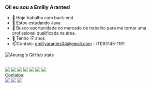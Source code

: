 ### Oii eu sou a Emilly Arantes!

- 🔭 Hoje trabalho com back-end
- 🌱 Estou estudando Java 
- 👯 Busco oportunidade no mercado de trabalho para me tornar uma profissional qualificada na área.
- 💬 Tenho 17 anos 
- 📫Contato: emillyarantes04@gmail.com - (11)93145-1191

![Anurag's GitHub stats](https://github-readme-stats.vercel.app/api?username=emyyzs&show_icons=true&&theme=dracula&include_all_commits=true)

 <div style="display: inline_block"><br>
 <img src="https://img.shields.io/badge/CSS-239120?&style=for-the-badge&logo=css3&logoColor=white">
 <img src="https://img.shields.io/badge/HTML-239120?style=for-the-badge&logo=html5&logoColor=white">
 <img src="https://img.shields.io/badge/JavaScript-F7DF1E?style=for-the-badge&logo=javascript&logoColor=black">
 <img src = "https://img.shields.io/badge/Node.js-43853D?style=for-the-badge&logo=node.js&logoColor=white">
 <img src="https://img.shields.io/badge/PHP-777BB4?style=for-the-badge&logo=php&logoColor=white">
 <img src = "https://img.shields.io/badge/C%23-239120?style=for-the-badge&logo=c-sharp&logoColor=white">
 <img src = "https://img.shields.io/badge/MySQL-005C84?style=for-the-badge&logo=mysql&logoColor=white">

</div>
Contatos:

<div>
  <a href="https://www.instagram.com/_emyyzs/" target="_blank"><img src="https://img.shields.io/badge/Instagram-E4405F?style=for-the-badge&logo=instagram&logoColor=white">
  <a href = "mailto:emillyarantes04@gmail.com"><img src="https://img.shields.io/badge/-Gmail-%23333?style=for-the-badge&logo=gmail&logoColor=white" alvo ="_blank"></a>
  <a href="https://www.linkedin.com/in/emilly-arantes-9a3531258/" target="_blank"><img src="https://img.shields.io/badge/LinkedIn-0077B5?style=for-the-badge&logo=linkedin&logoColor=white">
  
</div>

##
